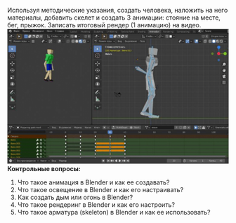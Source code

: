 Используя методические указания, создать человека, наложить на него материалы, добавить скелет и создать 3 анимации: стояние на месте, бег, прыжок. Записать итоговый рендер (1 анимацию) на видео.  
![Анимация модели человека в Blender](../../Pictures/ЛБ_03.%20Анимация%20модели%20человека%20в%20Blender.png)  
**Контрольные вопросы:**
1. Что такое анимация в Blender и как ее создавать?
2. Что такое освещение в Blender и как его настраивать?
3. Как создать дым или огонь в Blender?
4. Что такое рендеринг в Blender и как его настроить?
5. Что такое арматура (skeleton) в Blender и как ее использовать?